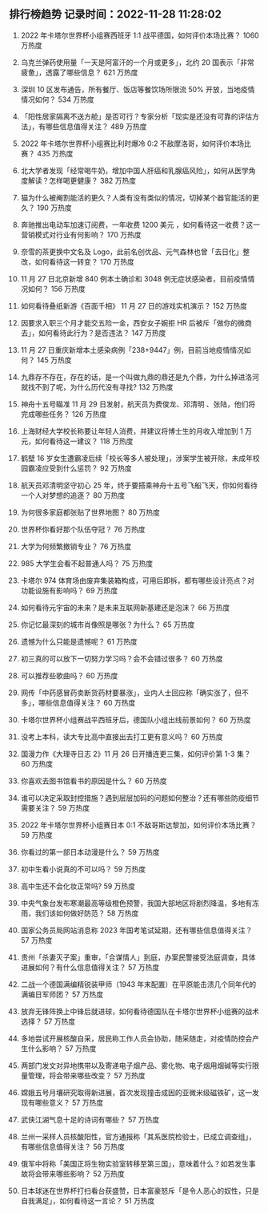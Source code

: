 
## 排行榜趋势 记录时间：2022-11-28 11:28:02
  
  1. 2022 年卡塔尔世界杯小组赛西班牙 1:1 战平德国，如何评价本场比赛？ 1060 万热度
    
  2. 乌克兰弹药使用量「一天是阿富汗的一个月或更多」，北约 20 国表示「非常疲惫」，透露了哪些信息？ 621 万热度
    
  3. 深圳 10 区发布通告，所有餐厅、饭店等餐饮场所限流 50% 开放，当地疫情情况如何？ 534 万热度
    
  4. 「阳性居家隔离不送方舱」是否可行？专家分析「现实是还没有可靠的评估方法」，有哪些信息值得关注？ 489 万热度
    
  5. 2022 年卡塔尔世界杯小组赛比利时爆冷 0:2 不敌摩洛哥，如何评价本场比赛？ 435 万热度
    
  6. 北大学者发现「经常喝牛奶，增加中国人肝癌和乳腺癌风险」，如何从医学角度解读？怎样喝更健康？ 382 万热度
    
  7. 猫为什么被阉割能活的更久？人类有没有类似的情况，切掉某个器官能活的更久？ 190 万热度
    
  8. 奔驰推出电动车加速订阅费，一年收费 1200 美元 ，如何看待这一收费？这一营销模式对行业有何影响？ 170 万热度
    
  9. 奈雪的茶更换中文名及 Logo，此前名创优品、元气森林也曾「去日化」整改，如何看待这一转变？ 170 万热度
    
  10. 11 月 27 日北京新增 840 例本土确诊和 3048 例无症状感染者，目前疫情情况如何？ 156 万热度
    
  11. 如何看待叠纸新游《百面千相》 11 月 27 日的游戏实机演示？ 152 万热度
    
  12. 因要求入职三个月才能交五险一金，西安女子婉拒 HR 后被斥「做你的微商去」，如何看待此行为？是否违法？ 147 万热度
    
  13. 11 月 27 日重庆新增本土感染病例「238+9447」例，目前当地疫情情况如何？ 145 万热度
    
  14. 九鼎存不存在，存在的话，是一个叫做九鼎的鼎还是九个鼎，为什么掉进洛河就找不到了呢，为什么历代没有寻找? 132 万热度
    
  15. 神舟十五号瞄准 11 月 29 日发射，航天员为费俊龙、邓清明 、张陆，他们将完成哪些任务？ 126 万热度
    
  16. 上海财经大学校长称要让年轻人消费，并建议将博士生的月收入增加到 1 万元，如何看待这一建议？ 118 万热度
    
  17. 鹤壁 16 岁女生遭霸凌后续「校长等多人被处理」，涉案学生被开除，未成年校园霸凌应受到什么惩罚？ 92 万热度
    
  18. 航天员邓清明坚守初心 25 年，终于要搭乘神舟十五号飞船飞天，你如何看待一个人对梦想的追逐？ 80 万热度
    
  19. 为何很多家庭都张贴了世界地图？ 80 万热度
    
  20. 世界杯你看好那个队伍夺冠？ 76 万热度
    
  21. 大学为何频繁撤销专业？ 76 万热度
    
  22. 985 大学生会看不起普通人吗？ 75 万热度
    
  23. 卡塔尔 974 体育场由废弃集装箱构成，可用后即拆，都有哪些设计亮点？对功能设施有影响吗？ 69 万热度
    
  24. 如何看待元宇宙的未来？是未来互联网新基建还是泡沫？ 66 万热度
    
  25. 你记忆最深刻的城市肖像照是哪张？为什么？ 65 万热度
    
  26. 遗憾为什么只能是遗憾呢？ 61 万热度
    
  27. 初三真的可以放下一切努力学习吗？会不会错过很多？ 60 万热度
    
  28. 可以推荐些歌曲吗？ 60 万热度
    
  29. 网传「中药感冒药卖断货药材要暴涨」，业内人士回应称「确实涨了，但不多」，哪些信息值得关注？ 60 万热度
    
  30. 卡塔尔世界杯小组赛战平西班牙后，德国队小组出线前景如何？ 60 万热度
    
  31. 没考上本科，读大专比高中直接出去打工更有意义吗？ 60 万热度
    
  32. 国漫力作《大理寺日志 2》11 月 26 日开播连更三集，如何评价第 1-3 集？ 60 万热度
    
  33. 你喜欢去图书馆看书的原因是什么？ 60 万热度
    
  34. 谁可以决定采取封控措施？遇到层层加码的问题如何整治？还有哪些防疫细节需要关注？ 59 万热度
    
  35. 2022 年卡塔尔世界杯小组赛日本 0:1 不敌哥斯达黎加，如何评价本场比赛？ 59 万热度
    
  36. 你看过的第一部日本动漫是什么？ 59 万热度
    
  37. 初中生看小说真的不可以吗？ 59 万热度
    
  38. 高中生还不会化妆正常吗? 59 万热度
    
  39. 中央气象台发布寒潮最高等级橙色预警，我国大部地区将剧烈降温，多地有冻雨，我们该如何做好防范？ 58 万热度
    
  40. 国家公务员局网站消息称 2023 年国考笔试延期，还有哪些信息值得关注？ 57 万热度
    
  41. 贵州「杀妻灭子案」重审，「合谋情人」到庭，办案民警接受法庭调查，具体进展如何？有什么信息值得关注？ 57 万热度
    
  42. 二战一个德国满编精锐装甲师（1943 年末配置）在平原能击溃几个同年代的满编日军师团？ 57 万热度
    
  43. 放弃无锋阵换上中锋后就进球，如何看待德国队在卡塔尔世界杯小组赛的战术选择？ 57 万热度
    
  44. 多地尝试开展核酸自采，居民称工作人员会协助，随采随走，对疫情防控会产生什么影响？ 57 万热度
    
  45. 两部门发文对异地携带以及寄递电子烟产品、雾化物、电子烟用烟碱等实行限量管理，将会带来哪些改变？ 57 万热度
    
  46. 嫦娥五号月壤研究取得新进展，首次发现撞击成因的亚微米级磁铁矿，这一发现有哪些意义？ 57 万热度
    
  47. 武侠江湖气息十足的诗词有哪些？ 57 万热度
    
  48. 兰州一采样人员核酸阳性，官方通报称「其系医院检验士，已成立调查组」，有哪些信息值得关注？ 56 万热度
    
  49. 俄军中将称「美国正将生物实验室转移至第三国」，意味着什么？如若发生事故将会带来哪些影响？ 52 万热度
    
  50. 日本球迷在世界杯打扫看台获盛赞，日本富豪怒斥「是令人恶心的奴性，只是自我满足」，如何看待这一言论？ 51 万热度
    